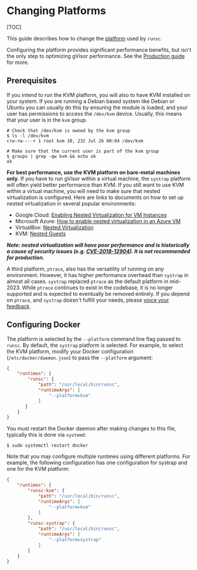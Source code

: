 # Changing Platforms

[TOC]

This guide describes how to change the
[platform](../architecture_guide/platforms.md) used by `runsc`.

Configuring the platform provides significant performance benefits, but isn't
the only step to optimizing gVisor performance. See the [Production guide] for
more.

## Prerequisites

If you intend to run the KVM platform, you will also to have KVM installed on
your system. If you are running a Debian based system like Debian or Ubuntu you
can usually do this by ensuring the module is loaded, and your user has
permissions to access the `/dev/kvm` device. Usually, this means that your user
is in the `kvm` group.

```shell
# Check that /dev/kvm is owned by the kvm group
$ ls -l /dev/kvm
crw-rw----+ 1 root kvm 10, 232 Jul 26 00:04 /dev/kvm

# Make sure that the current user is part of the kvm group
$ groups | grep -qw kvm && echo ok
ok
```

**For best performance, use the KVM platform on bare-metal machines only**. If
you have to run gVisor within a virtual machine, the `systrap` platform will
often yield better performance than KVM. If you still want to use KVM within a
virtual machine, you will need to make sure that nested virtualization is
configured. Here are links to documents on how to set up nested virtualization
in several popular environments:

*   Google Cloud: [Enabling Nested Virtualization for VM Instances][nested-gcp]
*   Microsoft Azure:
    [How to enable nested virtualization in an Azure VM][nested-azure]
*   VirtualBox: [Nested Virtualization][nested-virtualbox]
*   KVM: [Nested Guests][nested-kvm]

***Note: nested virtualization will have poor performance and is historically a
cause of security issues (e.g.
[CVE-2018-12904](https://nvd.nist.gov/vuln/detail/CVE-2018-12904)). It is not
recommended for production.***

A third platform, `ptrace`, also has the versatility of running on any
environment. However, it has higher performance overhead than `systrap` in
almost all cases. `systrap` replaced `ptrace` as the default platform in
mid-2023. While `ptrace` continues to exist in the codebase, it is no longer
supported and is expected to eventually be removed entirely. If you depend on
`ptrace`, and `systrap` doesn't fulfill your needs, please
[voice your feedback](../community.md).

## Configuring Docker

The platform is selected by the `--platform` command line flag passed to
`runsc`. By default, the `systrap` platform is selected. For example, to select
the KVM platform, modify your Docker configuration (`/etc/docker/daemon.json`)
to pass the `--platform` argument:

```json
{
    "runtimes": {
        "runsc": {
            "path": "/usr/local/bin/runsc",
            "runtimeArgs": [
                "--platform=kvm"
            ]
       }
    }
}
```

You must restart the Docker daemon after making changes to this file, typically
this is done via `systemd`:

```shell
$ sudo systemctl restart docker
```

Note that you may configure multiple runtimes using different platforms. For
example, the following configuration has one configuration for systrap and one
for the KVM platform:

```json
{
    "runtimes": {
        "runsc-kvm": {
            "path": "/usr/local/bin/runsc",
            "runtimeArgs": [
                "--platform=kvm"
            ]
        },
        "runsc-systrap": {
            "path": "/usr/local/bin/runsc",
            "runtimeArgs": [
                "--platform=systrap"
            ]
        }
    }
}
```

[Production guide]: ../production/
[nested-azure]: https://docs.microsoft.com/en-us/azure/virtual-machines/windows/nested-virtualization
[nested-gcp]: https://cloud.google.com/compute/docs/instances/enable-nested-virtualization-vm-instances
[nested-virtualbox]: https://www.virtualbox.org/manual/UserManual.html#nested-virt
[nested-kvm]: https://www.linux-kvm.org/page/Nested_Guests
